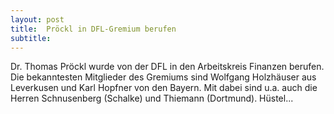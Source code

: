```yaml
---
layout: post
title:  Pröckl in DFL-Gremium berufen
subtitle:  
---
```


Dr. Thomas Pröckl wurde von der DFL in den Arbeitskreis Finanzen berufen. Die bekanntesten Mitglieder des Gremiums sind Wolfgang Holzhäuser aus Leverkusen und Karl Hopfner von den Bayern. Mit dabei sind u.a. auch die Herren Schnusenberg (Schalke) und Thiemann (Dortmund). Hüstel...


